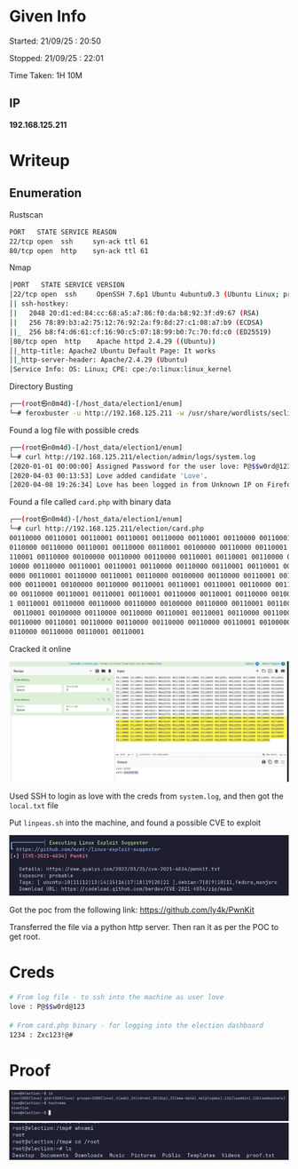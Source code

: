 # Given Info

Started: 21/09/25 : 20:50

Stopped: 21/09/25 : 22:01

Time Taken: 1H 10M

## IP

**192.168.125.211**

# Writeup

## Enumeration

Rustscan

```sh
PORT   STATE SERVICE REASON
22/tcp open  ssh     syn-ack ttl 61
80/tcp open  http    syn-ack ttl 61

```

Nmap

```sh
│PORT   STATE SERVICE VERSION
│22/tcp open  ssh     OpenSSH 7.6p1 Ubuntu 4ubuntu0.3 (Ubuntu Linux; protocol 2.0)
│| ssh-hostkey:
│|   2048 20:d1:ed:84:cc:68:a5:a7:86:f0:da:b8:92:3f:d9:67 (RSA)
│|   256 78:89:b3:a2:75:12:76:92:2a:f9:8d:27:c1:08:a7:b9 (ECDSA)
│|_  256 b8:f4:d6:61:cf:16:90:c5:07:18:99:b0:7c:70:fd:c0 (ED25519)
│80/tcp open  http    Apache httpd 2.4.29 ((Ubuntu))
│|_http-title: Apache2 Ubuntu Default Page: It works
│|_http-server-header: Apache/2.4.29 (Ubuntu)
│Service Info: OS: Linux; CPE: cpe:/o:linux:linux_kernel
```

Directory Busting

```sh
┌──(root㉿n0m4d)-[/host_data/election1/enum]
└─# feroxbuster -u http://192.168.125.211 -w /usr/share/wordlists/seclists/Discovery/Web-Content/directory-list-2.3-medium.txt --filter-status 404,500,301,302 -x php,asp,js,txt,html.
```

Found a log file with possible creds

```sh
┌──(root㉿n0m4d)-[/host_data/election1/enum]
└─# curl http://192.168.125.211/election/admin/logs/system.log
[2020-01-01 00:00:00] Assigned Password for the user love: P@$$w0rd@123
[2020-04-03 00:13:53] Love added candidate 'Love'.
[2020-04-08 19:26:34] Love has been logged in from Unknown IP on Firefox (Linux).
```

Found a file called `card.php` with binary data

```sh
┌──(root㉿n0m4d)-[/host_data/election1/enum]
└─# curl http://192.168.125.211/election/card.php
00110000 00110001 00110001 00110001 00110000 00110001 00110000 00110001 00100000 00110000 00110001 00110001 00110001 00110000 00110000 00110001 00110001 00100000 00110000 00110001 00110001 0
0110000 00110000 00110001 00110000 00110001 00100000 00110000 00110001 00110001 00110001 00110000 00110000 00110001 00110000 00100000 00110000 00110000 00110001 00110001 00110001 00110000 00
110001 00110000 00100000 00110000 00110000 00110001 00110001 00110000 00110000 00110000 00110001 00100000 00110000 00110000 00110001 00110001 00110000 00110000 00110001 00110000 00100000 001
10000 00110000 00110001 00110001 00110000 00110000 00110001 00110001 00100000 00110000 00110000 00110001 00110001 00110000 00110001 00110000 00110000 00100000 00110000 00110000 00110000 0011
0000 00110001 00110000 00110001 00110000 00100000 00110000 00110001 00110001 00110001 00110000 00110000 00110000 00110000 00100000 00110000 00110001 00110001 00110000 00110000 00110000 00110
000 00110001 00100000 00110000 00110001 00110001 00110001 00110000 00110000 00110001 00110001 00100000 00110000 00110001 00110001 00110001 00110000 00110000 00110001 00110001 00100000 001100
00 00110000 00110001 00110001 00110001 00110000 00110001 00110000 00100000 00110000 00110001 00110000 00110001 00110001 00110000 00110001 00110000 00100000 00110000 00110001 00110001 0011000
1 00110001 00110000 00110000 00110000 00100000 00110000 00110001 00110001 00110000 00110000 00110000 00110001 00110001 00100000 00110000 00110000 00110001 00110001 00110000 00110000 00110000
 00110001 00100000 00110000 00110000 00110001 00110001 00110000 00110000 00110001 00110000 00100000 00110000 00110000 00110001 00110001 00110000 00110000 00110001 00110001 00100000 00110000
00110000 00110001 00110000 00110000 00110000 00110000 00110001 00100000 00110000 00110001 00110000 00110000 00110000 00110000 00110000 00110000 00100000 00110000 00110000 00110001 00110000 0
0110000 00110000 00110001 00110001
```

Cracked it online

![](Assets/Pasted%20image%2020250921214919.png)

Used SSH to login as love with the creds from `system.log`, and then got the `local.txt` file

Put `linpeas.sh` into the machine, and found a possible CVE to exploit

![](Assets/Pasted%20image%2020250921215815.png)

Got the poc from the following link: https://github.com/ly4k/PwnKit

Transferred the file via a python http server. Then ran it as per the POC to get root.

# Creds

```sh
# From log file - to ssh into the machine as user love
love : P@$$w0rd@123

# From card.php binary - for logging into the election dashboard
1234 : Zxc123!@#
```

# Proof

![](Assets/Pasted%20image%2020250921213611.png)![](Assets/Pasted%20image%2020250921220352.png)